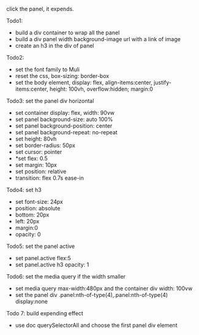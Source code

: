 click the panel, it expends.

<!-- easy mode -->

Todo1:

- build a div container to wrap all the panel
- build a div panel width background-image url with a link of image
- create an h3 in the div of panel

Todo2:

- set the font family to Muli
- reset the css, box-sizing: border-box
  <!-- (Q: what is box-sizing: border-box for?) -->
- set the body element, display: flex, align-items:center, justify-items:center, height: 100vh, overflow:hidden; margin:0
  <!-- (Q: what is display:flex for? and what effect it cause?) -->
  <!-- (Q: what is align-items:center, justify-items:center for? and what effect they cause?) -->

Todo3: set the panel div horizontal

- set container display: flex, width: 90vw
- set panel background-size: auto 100%
- set panel background-position: center
- set panel background-repeat: no-repeat
- set height: 80vh
- set border-radius: 50px
- set cursor: pointer
- \*set flex: 0.5
- set margin: 10px
- set position: relative
- transition: flex 0.7s ease-in

Todo4: set h3

- set font-size: 24px
- position: absolute
- bottom: 20px
- left: 20px
- margin:0
- opacity: 0

Todo5: set the panel active

- set panel.active flex:5
- set panel.active h3 opacity: 1

Todo6: set the media query if the width smaller

- set media query max-width:480px and the container div width: 100vw
- set the panel div .panel:nth-of-type(4),.panel:nth-of-type(4) display:none

Todo 7: build expending effect

- use doc querySelectorAll and choose the first panel div element
